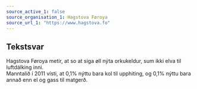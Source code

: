 ```yaml
---
source_active_1: false
source_organisation_1: Hagstova Føroya
source_url_1: "https://www.hagstova.fo"
---
```

## Tekstsvar  
Hagstova Føroya metir, at so at siga øll nýta orkukeldur, sum ikki elva til luftdálking inni.  
Manntalið í 2011 vísti, at 0,1% nýttu bara kol til upphiting, og 0,1% nýttu bara annað enn el og gass til matgerð.
